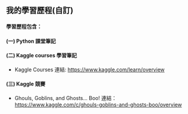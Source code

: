 ## 我的學習歷程(自訂)

#### 學習歷程包含：

#### (一)	Python 課堂筆記

#### (二) Kaggle courses 學習筆記
 - Kaggle Courses 連結: https://www.kaggle.com/learn/overview

#### (三) Kaggle 競賽
 - Ghouls, Goblins, and Ghosts... Boo! 
	連結：https://www.kaggle.com/c/ghouls-goblins-and-ghosts-boo/overview
